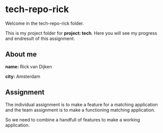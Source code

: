 # tech-repo-rick
Welcome in the tech-repo-rick folder.

This is my project folder for **project: tech**. Here you will see my progress and endresult of this assignment.

## About me
**name:** Rick van Dijken

**city:** Amsterdam
  
## Assignment
The individual assignment is to make a feature for a matching application and the team assignment is to make a functioning matching application.

So we need to combine a handfull of features to make a working application.

